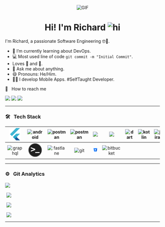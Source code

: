 <p align="center">
<img alt="GIF" src="https://media.giphy.com/media/L3bj6t3opdeNddYCyl/giphy.gif" height="280" />
 <p/>
<h1 align="center"> Hi! I'm Richard <img src="https://user-images.githubusercontent.com/1303154/88677602-1635ba80-d120-11ea-84d8-d263ba5fc3c0.gif" width="28px" alt="hi"></h1>

I'm Richard, a passionate Software Engineering 🤓📱.

<!-- TODO: Add last video link -->

- :seedling: I’m currently learning about DevOps.
- :computer: Most used line of code `git commit -m "Initial Commit"`.
- Loves 🎵 and 🎸.
- :speech_balloon: Ask me about anything.
- 😄 Pronouns: He/Him.
- 👨‍💻 I develop Mobile Apps. #SelfTaught Developer.

🤝 &nbsp; How to reach me

[<img src="https://img.shields.io/badge/linkedin-%230077B5.svg?&style=for-the-badge&logo=linkedin&logoColor=white" />](https://www.linkedin.com/in/richard-raguine-b576b576/)
[<img src="https://img.shields.io/badge/twitter-%231DA1F2.svg?&style=for-the-badge&logo=twitter&logoColor=white" />](https://twitter.com/richardraguine)
[<img src="https://img.shields.io/badge/stack%20overflow-FE7A16?logo=stack-overflow&logoColor=white&style=for-the-badge" />](https://stackoverflow.com/users/3970630/ric17101)

<hr>

### 🛠 &nbsp; Tech Stack

| <img src="https://raw.githubusercontent.com/devicons/devicon/master/icons/flutter/flutter-original.svg" width=40> | <img src="https://www.vectorlogo.zone/logos/android/android-icon.svg" alt="android" width="40"> | <img src="https://www.vectorlogo.zone/logos/getpostman/getpostman-icon.svg" alt="postman" width="40"> | <img src="https://www.vectorlogo.zone/logos/visualstudio_code/visualstudio_code-icon.svg" alt="postman" width="40"> | <img src="https://www.vectorlogo.zone/logos/java/java-vertical.svg" width="40"> | <img src="https://www.vectorlogo.zone/logos/microsoft_azure/microsoft_azure-icon.svg" width=40> | <img src="https://www.vectorlogo.zone/logos/dartlang/dartlang-icon.svg" alt="dart" width="40"> | <img src="https://www.vectorlogo.zone/logos/kotlinlang/kotlinlang-icon.svg" alt="kotlin" width="40">  | <img src="https://www.vectorlogo.zone/logos/atlassian_jira/atlassian_jira-icon.svg" alt="jira" width="40">  | <img src="https://raw.githubusercontent.com/devicons/devicon/master/icons/intellij/intellij-original.svg" width=40> | <img src="https://raw.githubusercontent.com/devicons/devicon/master/icons/xcode/xcode-original.svg" width=40> | <img src="https://raw.githubusercontent.com/devicons/devicon/master/icons/vscode/vscode-original.svg" width=40> | <img src="https://www.vectorlogo.zone/logos/firebase/firebase-icon.svg" alt="firebase" width="40"> | <img src="https://www.vectorlogo.zone/logos/google_maps/google_maps-icon.svg" alt="google_maps" width="40"> | 
|:-:|:-:|:-:|:-:|:-:|:-:|:-:|:-:|:-:|:-:|:-:|:-:|:-:|:-:|
|<img src="https://www.vectorlogo.zone/logos/graphql/graphql-icon.svg" alt="graphql" width="40"> | <img src="https://raw.githubusercontent.com/github/explore/80688e429a7d4ef2fca1e82350fe8e3517d3494d/topics/terminal/terminal.png" alt="terminal" width="45" height="45"/> | <img src="https://github.com/fastlane/fastlane/blob/6ff1c49bd90bdc29a94b6f99f568cf86fffc376d/fastlane/assets/fastlane.png" alt="fastlane" width="40"> | <img src="https://www.vectorlogo.zone/logos/git-scm/git-scm-icon.svg" alt="git" width="40"> | <img src="https://raw.githubusercontent.com/devicons/devicon/master/icons/bitbucket/bitbucket-original.svg" alt="bitbucket" width="40"> | <img src="https://upload.wikimedia.org/wikipedia/commons/thumb/9/95/Homebrew_logo.svg/159px-Homebrew_logo.svg.png" alt="bitbucket" width="40"> |

<hr>

### ⚙️ &nbsp; Git Analytics
 
<p><img align="center" src="https://github-readme-stats.vercel.app/api?username=Ric17101&theme=dark&show_icons=true" /></p>
<p>&nbsp;<img align="center" src="https://github-readme-stats.vercel.app/api/top-langs/?username=Ric17101&theme=dark&layout=compact" width="410" /></p>
<p>&nbsp;<img align="center" src="http://github-readme-streak-stats.herokuapp.com?user=Ric17101&theme=dark&layout=compact" width="410" /></p>
<p>&nbsp;<img align="center" src="https://stackoverflow-card.vercel.app/?userID=3970630&theme=stackoverflow-dark&layout=compact" width="410" /></p>

------
